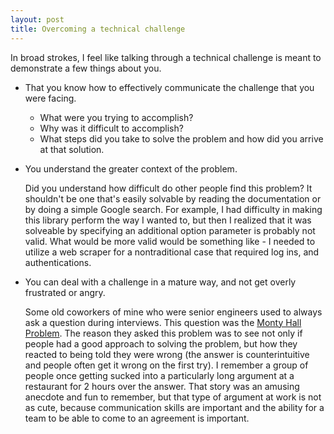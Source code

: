 ```yaml
---
layout: post
title: Overcoming a technical challenge
---
```


In broad strokes, I feel like talking through a technical challenge is meant to demonstrate a few things about you.

* That you know how to effectively communicate the challenge that you were facing. 

  * What were you trying to accomplish?
  * Why was it difficult to accomplish? 
  * What steps did you take to solve the problem and how did you arrive at that solution.

* You understand the greater context of the problem. 

    Did you understand how difficult do other people find this problem? It shouldn't be one that's easily solvable by reading the documentation or by doing a simple Google search. For example, I had difficulty in making this library perform the way I wanted to, but then I realized that it was solveable by specifying an additional option parameter is probably not valid. What would be more valid would be something like - I needed to utilize a web scraper for a nontraditional case that required log ins, and authentications. 


* You can deal with a challenge in a mature way, and not get overly frustrated or angry.

    Some old coworkers of mine who were senior engineers used to always ask a question during interviews. This question was the  [Monty Hall Problem](https://en.wikipedia.org/wiki/Monty_Hall_problem "Monty Hall Problem"). The reason they asked this problem was to see not only if people had a good approach to solving the problem, but how they reacted to being told they were wrong (the answer is counterintuitive and people often get it wrong on the first try). I remember a group of people once getting sucked into a particularly long argument at a restaurant for 2 hours over the answer. That story was an amusing anecdote and fun to remember, but that type of argument at work is not as cute, because communication skills are important and the ability for a team to be able to come to an agreement is important.  
